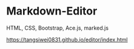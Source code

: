 # Markdown-Editor
HTML, CSS, Bootstrap, Ace.js, marked.js

https://tangsiwei0831.github.io/editor/index.html
